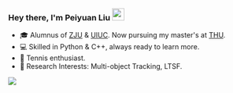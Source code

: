 <!--### Hi there 👋-->

<!--
**Hank0626/Hank0626** is a ✨ _special_ ✨ repository because its `README.md` (this file) appears on your GitHub profile.

Here are some ideas to get you started:

- 🔭 I’m currently working on ...
- 🌱 I’m currently learning ...
- 👯 I’m looking to collaborate on ...
- 🤔 I’m looking for help with ...
- 💬 Ask me about ...
- 📫 How to reach me: ...
- 😄 Pronouns: ...
- ⚡ Fun fact: ...
-->

### Hey there, I'm Peiyuan Liu <a href="https://www.gautamkrishnar.com/"><img src="https://media.giphy.com/media/hvRJCLFzcasrR4ia7z/giphy.gif" width="25px"></a>
- 🎓 Alumnus of [ZJU](https://www.zju.edu.cn) & [UIUC](https://illinois.edu/). Now pursuing my master's at [THU](https://www.tsinghua.edu.cn).
- 💻 Skilled in Python & C++, always ready to learn more.
- 🎾 Tennis enthusiast.
- 🧠 Research Interests: Multi-object Tracking, LTSF.
<!-- - 🚀 Current intern at [OneFlow](https://github.com/Oneflow-Inc), embracing the future of AI. -->

<!-- ![Peiyuan Liu's GitHub stats](https://github-readme-stats.vercel.app/api?username=HANK0626&show_icons=true&theme=tokyonight&count_private=true)
 -->
<!-- ![](https://komarev.com/ghpvc/?username=Hank0626&style=plastic&color=blue) -->
![](https://github.com/Hank0626/Hank0626/blob/output/github-contribution-grid-snake.svg)
